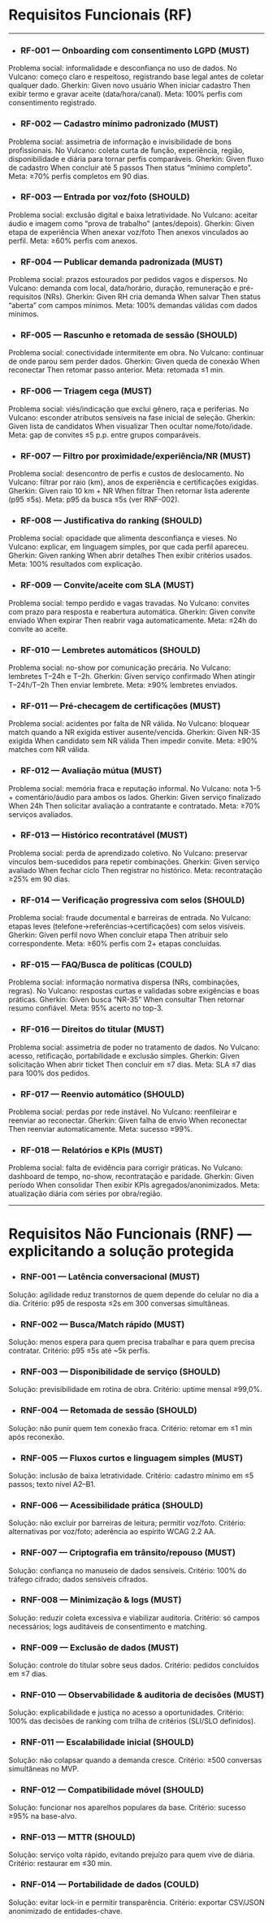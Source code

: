 # Requisitos Funcionais (RF)

---

- ### RF-001 — Onboarding com consentimento LGPD (MUST)
Problema social: informalidade e desconfiança no uso de dados.
No Vulcano: começo claro e respeitoso, registrando base legal antes de coletar qualquer dado.
Gherkin: Given novo usuário When iniciar cadastro Then exibir termo e gravar aceite (data/hora/canal).
Meta: 100% perfis com consentimento registrado.

- ### RF-002 — Cadastro mínimo padronizado (MUST)
Problema social: assimetria de informação e invisibilidade de bons profissionais.
No Vulcano: coleta curta de função, experiência, região, disponibilidade e diária para tornar perfis comparáveis.
Gherkin: Given fluxo de cadastro When concluir até 5 passos Then status “mínimo completo”.
Meta: ≥70% perfis completos em 90 dias.

- ### RF-003 — Entrada por voz/foto (SHOULD)
Problema social: exclusão digital e baixa letratividade.
No Vulcano: aceitar áudio e imagem como “prova de trabalho” (antes/depois).
Gherkin: Given etapa de experiência When anexar voz/foto Then anexos vinculados ao perfil.
Meta: ≥60% perfis com anexos.

- ### RF-004 — Publicar demanda padronizada (MUST)
Problema social: prazos estourados por pedidos vagos e dispersos.
No Vulcano: demanda com local, data/horário, duração, remuneração e pré-requisitos (NRs).
Gherkin: Given RH cria demanda When salvar Then status “aberta” com campos mínimos.
Meta: 100% demandas válidas com dados mínimos.

- ### RF-005 — Rascunho e retomada de sessão (SHOULD)
Problema social: conectividade intermitente em obra.
No Vulcano: continuar de onde parou sem perder dados.
Gherkin: Given queda de conexão When reconectar Then retomar passo anterior.
Meta: retomada ≤1 min.

- ### RF-006 — Triagem cega (MUST)
Problema social: viés/indicação que exclui gênero, raça e periferias.
No Vulcano: esconder atributos sensíveis na fase inicial de seleção.
Gherkin: Given lista de candidatos When visualizar Then ocultar nome/foto/idade.
Meta: gap de convites ≤5 p.p. entre grupos comparáveis.

- ### RF-007 — Filtro por proximidade/experiência/NR (MUST)
Problema social: desencontro de perfis e custos de deslocamento.
No Vulcano: filtrar por raio (km), anos de experiência e certificações exigidas.
Gherkin: Given raio 10 km + NR When filtrar Then retornar lista aderente (p95 ≤5s).
Meta: p95 da busca ≤5s (ver RNF-002).

- ### RF-008 — Justificativa do ranking (SHOULD)
Problema social: opacidade que alimenta desconfiança e vieses.
No Vulcano: explicar, em linguagem simples, por que cada perfil apareceu.
Gherkin: Given ranking When abrir detalhes Then exibir critérios usados.
Meta: 100% resultados com explicação.

- ### RF-009 — Convite/aceite com SLA (MUST)
Problema social: tempo perdido e vagas travadas.
No Vulcano: convites com prazo para resposta e reabertura automática.
Gherkin: Given convite enviado When expirar Then reabrir vaga automaticamente.
Meta: ≤24h do convite ao aceite.

- ### RF-010 — Lembretes automáticos (SHOULD)
Problema social: no-show por comunicação precária.
No Vulcano: lembretes T–24h e T–2h.
Gherkin: Given serviço confirmado When atingir T–24h/T–2h Then enviar lembrete.
Meta: ≥90% lembretes enviados.

- ### RF-011 — Pré-checagem de certificações (MUST)
Problema social: acidentes por falta de NR válida.
No Vulcano: bloquear match quando a NR exigida estiver ausente/vencida.
Gherkin: Given NR-35 exigida When candidato sem NR válida Then impedir convite.
Meta: ≥90% matches com NR válida.

- ### RF-012 — Avaliação mútua (MUST)
Problema social: memória fraca e reputação informal.
No Vulcano: nota 1–5 + comentário/áudio para ambos os lados.
Gherkin: Given serviço finalizado When 24h Then solicitar avaliação a contratante e contratado.
Meta: ≥70% serviços avaliados.

- ### RF-013 — Histórico recontratável (MUST)
Problema social: perda de aprendizado coletivo.
No Vulcano: preservar vínculos bem-sucedidos para repetir combinações.
Gherkin: Given serviço avaliado When fechar ciclo Then registrar no histórico.
Meta: recontratação ≥25% em 90 dias.

- ### RF-014 — Verificação progressiva com selos (SHOULD)
Problema social: fraude documental e barreiras de entrada.
No Vulcano: etapas leves (telefone→referências→certificações) com selos visíveis.
Gherkin: Given perfil novo When concluir etapa Then atribuir selo correspondente.
Meta: ≥60% perfis com 2+ etapas concluídas.

- ### RF-015 — FAQ/Busca de políticas (COULD)
Problema social: informação normativa dispersa (NRs, combinações, regras).
No Vulcano: respostas curtas e validadas sobre exigências e boas práticas.
Gherkin: Given busca “NR-35” When consultar Then retornar resumo confiável.
Meta: 95% acerto no top-3.

- ### RF-016 — Direitos do titular (MUST)
Problema social: assimetria de poder no tratamento de dados.
No Vulcano: acesso, retificação, portabilidade e exclusão simples.
Gherkin: Given solicitação When abrir ticket Then concluir em ≤7 dias.
Meta: SLA ≤7 dias para 100% dos pedidos.

- ### RF-017 — Reenvio automático (SHOULD)
Problema social: perdas por rede instável.
No Vulcano: reenfileirar e reenviar ao reconectar.
Gherkin: Given falha de envio When reconectar Then reenviar automaticamente.
Meta: sucesso ≥99%.

- ### RF-018 — Relatórios e KPIs (MUST)
Problema social: falta de evidência para corrigir práticas.
No Vulcano: dashboard de tempo, no-show, recontratação e paridade.
Gherkin: Given período When consolidar Then exibir KPIs agregados/anonimizados.
Meta: atualização diária com séries por obra/região.

---

# Requisitos Não Funcionais (RNF) — explicitando a solução protegida

- ### RNF-001 — Latência conversacional (MUST)
Solução: agilidade reduz transtornos de quem depende do celular no dia a dia.
Critério: p95 de resposta ≤2s em 300 conversas simultâneas.

- ### RNF-002 — Busca/Match rápido (MUST)
Solução: menos espera para quem precisa trabalhar e para quem precisa contratar.
Critério: p95 ≤5s até ~5k perfis.

- ### RNF-003 — Disponibilidade de serviço (SHOULD)
Solução: previsibilidade em rotina de obra.
Critério: uptime mensal ≥99,0%.

- ### RNF-004 — Retomada de sessão (SHOULD)
Solução: não punir quem tem conexão fraca.
Critério: retomar em ≤1 min após reconexão.

- ### RNF-005 — Fluxos curtos e linguagem simples (MUST)
Solução: inclusão de baixa letratividade.
Critério: cadastro mínimo em ≤5 passos; texto nível A2–B1.

- ### RNF-006 — Acessibilidade prática (SHOULD)
Solução: não excluir por barreiras de leitura; permitir voz/foto.
Critério: alternativas por voz/foto; aderência ao espírito WCAG 2.2 AA.

- ### RNF-007 — Criptografia em trânsito/repouso (MUST)
Solução: confiança no manuseio de dados sensíveis.
Critério: 100% do tráfego cifrado; dados sensíveis cifrados.

- ### RNF-008 — Minimização & logs (MUST)
Solução: reduzir coleta excessiva e viabilizar auditoria.
Critério: só campos necessários; logs auditáveis de consentimento e matching.

- ### RNF-009 — Exclusão de dados (MUST)
Solução: controle do titular sobre seus dados.
Critério: pedidos concluídos em ≤7 dias.

- ### RNF-010 — Observabilidade & auditoria de decisões (MUST)
Solução: explicabilidade e justiça no acesso a oportunidades.
Critério: 100% das decisões de ranking com trilha de critérios (SLI/SLO definidos).

- ### RNF-011 — Escalabilidade inicial (SHOULD)
Solução: não colapsar quando a demanda cresce.
Critério: ≥500 conversas simultâneas no MVP.

- ### RNF-012 — Compatibilidade móvel (SHOULD)
Solução: funcionar nos aparelhos populares da base.
Critério: sucesso ≥95% na base-alvo.

- ### RNF-013 — MTTR (SHOULD)
Solução: serviço volta rápido, evitando prejuízo para quem vive de diária.
Critério: restaurar em ≤30 min.

- ### RNF-014 — Portabilidade de dados (COULD)
Solução: evitar lock-in e permitir transparência.
Critério: exportar CSV/JSON anonimizado de entidades-chave.
